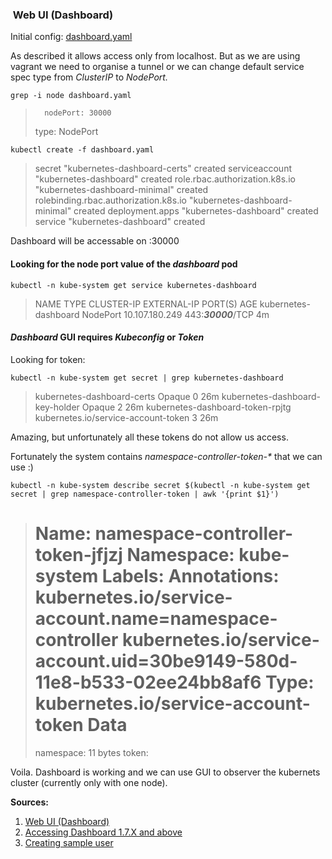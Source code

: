 ###  Web UI (Dashboard)

Initial config: [dashboard.yaml](https://raw.githubusercontent.com/kubernetes/dashboard/master/src/deploy/recommended/kubernetes-dashboard.yaml)

As described it allows access only from localhost. But as we are
using vagrant we need to organise a tunnel or we can change default
service spec type from _ClusterIP_ to _NodePort._

```
grep -i node dashboard.yaml
```
>       nodePort: 30000
>   type: NodePort

```
kubectl create -f dashboard.yaml
```
> secret "kubernetes-dashboard-certs" created
> serviceaccount "kubernetes-dashboard" created
> role.rbac.authorization.k8s.io "kubernetes-dashboard-minimal" created
> rolebinding.rbac.authorization.k8s.io "kubernetes-dashboard-minimal" created
> deployment.apps "kubernetes-dashboard" created
> service "kubernetes-dashboard" created

Dashboard will be accessable on <public master node ip>:30000

#### Looking for the node port value of the _dashboard_ pod

```
kubectl -n kube-system get service kubernetes-dashboard
```
> NAME                   TYPE     CLUSTER-IP     EXTERNAL-IP PORT(S)                AGE
> kubernetes-dashboard   NodePort 10.107.180.249 <none>      443:_**30000**_/TCP     4m

#### _Dashboard_ GUI requires _Kubeconfig_ or _Token_

Looking for token:

```
kubectl -n kube-system get secret | grep kubernetes-dashboard
```
> kubernetes-dashboard-certs       Opaque                              0   26m
> kubernetes-dashboard-key-holder  Opaque                              2   26m
> kubernetes-dashboard-token-rpjtg kubernetes.io/service-account-token 3   26m

Amazing, but unfortunately all these tokens do not allow us access.

Fortunately the system contains _namespace-controller-token-*_
that we can use :)

```
kubectl -n kube-system describe secret $(kubectl -n kube-system get secret | grep namespace-controller-token | awk '{print $1}')
```
> Name:        namespace-controller-token-jfjzj
> Namespace:   kube-system
> Labels:      <none>
> Annotations: kubernetes.io/service-account.name=namespace-controller
> kubernetes.io/service-account.uid=30be9149-580d-11e8-b533-02ee24bb8af6
> Type: kubernetes.io/service-account-token
> Data
> ====
> namespace:  11 bytes
> token:      <long long token will be here>

Voila. Dashboard is working and we can use GUI to observer the
kubernets cluster (currently only with one node).

**Sources:**
1. [Web UI (Dashboard)](https://kubernetes.io/docs/tasks/access-application-cluster/web-ui-dashboard/)
2. [Accessing Dashboard 1.7.X and above](https://github.com/kubernetes/dashboard/wiki/Accessing-Dashboard---1.7.X-and-above)
3. [Creating sample user](https://github.com/kubernetes/dashboard/wiki/Creating-sample-user)
